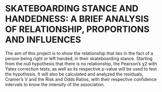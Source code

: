 # SKATEBOARDING STANCE AND HANDEDNESS: A BRIEF ANALYSIS OF RELATIONSHIP, PROPORTIONS AND INFLUENCES


The aim of this project is to show the relationship that lies in the fact of a person being right
or left handed, in their skateboarding stance. Starting from the null hypothesis that there is no relationship,
the Pearson’s χ2 with Yates correction tests, as well as its respective p-value will be used to test the hypothesis.
It will also be calculated and analyzed the residuals, Cramer’s V and the Risk and Odds Ratios, with their
respective confidence intervals to know the intensity of the association.
